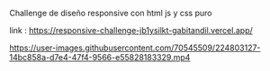 Challenge de diseño responsive con html js y css puro

link : https://responsive-challenge-jb1ysilkt-gabitandil.vercel.app/





https://user-images.githubusercontent.com/70545509/224803127-14bc858a-d7e4-47f4-9566-e55828183329.mp4


